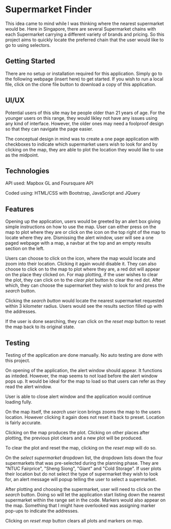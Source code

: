 # Supermarket Finder
This idea came to mind while I was thinking where the nearest supermarket would be. Here in Singapore, there are several Supermarket chains with each Supermarket carrying a different variety of brands and pricing. So this project aims to quickly locate the preferred chain that the user would like to go to using selectors.

## Getting Started

There are no setup or installation required for this application. Simply go to the following webpage (insert here) to get started. If you wish to run a local file, click on the clone file button to download a copy of this application.

## UI/UX

Potential users of this site may be people older than 21 years of age. For the younger users on this range, they would likley not have any issues using any kind of interface. However, the older ones may need a foolproof design so that they can navigate the page easier. 

The conceptual design in mind was to create a one page application with checkboxes to indicate which supermarket users wish to look for and by clicking on the map, they are able to plot the location they would like to use as the midpoint. 

## Technologies

API used: Mapbox GL and Foursquare API

Coded using: HTML/CSS with Bootstrap, JavaScript and JQuery

## Features

Opening up the application, users would be greeted by an alert box giving simple instructions on how to use the map. User can either press on the map to plot where they are or click on the icon on the top right of the map to locate where they are. Dismissing the alert window, user will see a one paged webpage with a map, a navbar at the top and an empty results section on the left. 

Users can choose to click on the icon, where the map would locate and zoom into their location. Clicking it again would disable it. They can also choose to click on to the map to plot where they are, a red dot will appear on the place they clicked on. For map plotting, if the user wishes to clear the plot, they can click on to the *clear plot* button to clear the red dot. After which, they can choose the supermarket they wish to look for and press the *search* button.

Clicking the *search button* would locate the nearest supermarket requested within 3 kilometer radius. Users would see the results section filled up with the addresses. 

If the user is done searching, they can click on the *reset map* button to reset the map back to its original state.

## Testing

Testing of the application are done manually. No auto testing are done with this project. 

On opening of the application, the alert window should appear. It functions as inteded. However, the map seems to not load before the alert window pops up. It would be ideal for the map to load so that users can refer as they read the alert window. 

User is able to close alert window and the application would continue loading fully. 

On the map itself, the *search user* icon brings zooms the map to the users location. However clicking it again does not reset it back to preset. Location is fairly accurate. 

Clicking on the map produces the plot. Clicking on other places after plotting, the previous plot clears and a new plot will be produced. 

To clear the plot and reset the map, clicking on the *reset map* will do so. 

On the *select supermarket* dropdown list, the dropdown lists down the four supermarkets that was pre-selected during the planning phase. They are "NTUC Fairprice", "Sheng Siong", "Giant" and "Cold Storage". If user plots their location but do not select the type of supermarket they wish to look for, an alert message will popup telling the user to select a supermarket. 

After plotting and choosing the supermarket, user will need to click on the *search* button. Doing so will let the application start listing down the nearest supermarket within the range set in the code. Markers would also appear on the map. Something that I might have overlooked was assigning marker pop-ups to indicate the addresses. 

Clicking on *reset map* button clears all plots and markers on map.  
